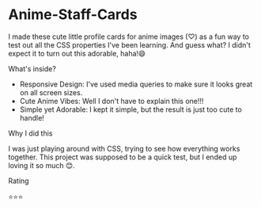 # Anime-Staff-Cards

I made these cute little profile cards for anime images (♡) as a fun way to test out all the CSS properties I've been learning. And guess what? I didn't expect it to turn out this adorable, haha!😄

What's inside?

* Responsive Design: I've used media queries to make sure it looks great on all screen sizes.
* Cute Anime Vibes: Well I don't have to explain this one!!!
* Simple yet Adorable: I kept it simple, but the result is just too cute to handle!

Why I did this

I was just playing around with CSS, trying to see how everything works together. This project was supposed to be a quick test, but I ended up loving it so much 😊.

Rating

⭐⭐⭐ 



